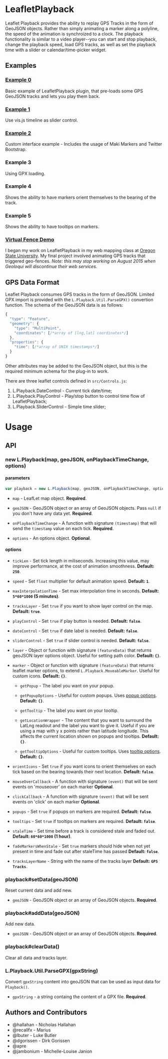 # LeafletPlayback

Leaflet Playback provides the ability to replay GPS Tracks in the form of GeoJSON objects. Rather than simply animating a marker along a polyline, the speed of the animation is synchroized to a clock. The playback functionality is similar to a video player--you can start and stop playback, change the playback speed, load GPS tracks, as well as set the playback time with a slider or calendar/time-picker widget.

## Examples

### [Example 0](http://leafletplayback.theoutpost.io/examples/example_0.html)

Basic example of LeafletPlayback plugin, that pre-loads some GPS GeoJSON tracks and lets you play them back.

### [Example 1](http://leafletplayback.theoutpost.io/examples/example_1.html)

Use vis.js timeline as slider control.

### [Example 2](http://leafletplayback.theoutpost.io/examples/example_2.html)

Custom interface example - Includes the usage of Maki Markers and Twitter Bootstrap.

### Example 3

Using GPX loading.

### Example 4

Shows the ability to have markers orient themselves to the bearing of the track.

### Example 5

Shows the ability to have tooltips on markers.

### [Virtual Fence Demo](http://virtualfence.theoutpost.io/)
I began my work on LeafletPlayback in my web mapping class at [Oregon State University](http://cartography.oregonstate.edu/). My final project involved animating GPS tracks that triggered geo-fences. _Note: this may stop working on August 2015 when Geoloqui will discontinue their web services._

## GPS Data Format

Leaflet Playback consumes GPS tracks in the form of GeoJSON. Limited GPX import is provided with the `L.Playback.Util.ParseGPX()` convertion function. The schema of the GeoJSON data is as follows:

```javascript
{
  "type": "Feature",
  "geometry": {
    "type": "MultiPoint",
    "coordinates": [/*array of [lng,lat] coordinates*/]
  },
  "properties": {
    "time": [/*array of UNIX timestamps*/]
  }
}
```

Other attributes may be added to the GeoJSON object, but this is the required minimum schema for the plug-in to work.

There are three leaflet controls defined in `src/Controls.js`:

1. L.Playback.DateControl - Current tick date/time;
2. L.Playback.PlayControl -  Play/stop button to control time flow of LeafletPlayback;
3. L.Playback.SliderControl - Simple time slider;

# Usage

## API

### new L.Playback(map, geoJSON, onPlaybackTimeChange, options)

#### parameters

```javascript
var playback = new L.Playback(map, geoJSON, onPlaybackTimeChange, options);
```

* `map` - LeafLet map object. **Required**.

* `geoJSON` - GeoJSON object or an array of GeoJSON objects. Pass `null` if you don't have any data yet. **Required**.

* `onPlaybackTimeChange` - A function with signature `(timestamp)` that will send the `timestamp` value on each tick. **Required**.

* `options` - An options object. **Optional**.

#### options

* `tickLen` - Set tick length in miliseconds. Increasing this value, may improve performance, at the cost of animation smoothness. **Default: `250`**.

* `speed` - Set `float` multiplier for default animation speed. **Default: `1`**.

* `maxInterpolationTime` - Set max interpolation time in seconds. **Default: `5*60*1000` (5 minutes)**.

* `tracksLayer` - Set `true` if you want to show layer control on the map. **Default: `true`**.

* `playControl` - Set `true` if play button is needed. **Default: `false`**.

* `dateControl` - Set `true` if date label is needed. **Default: `false`**.

* `sliderControl` - Set `true` if slider control is needed. **Default: `false`**.

* `layer` - Object or function with signature `(featureData)` that returns geoJSON layer options object. Useful for setting path color. **Default: `{}`**.

* `marker` - Object or function with signature `(featureData)` that returns leaflet marker options, to extend `L.Playback.MoveableMarker`. Useful for custom icons. **Default: `{}`**.

  * `getPopup` - The label you want on your popup.

  * `getPopupOptions` - Useful for custom popups. Uses [popup options](https://leafletjs.com/reference-1.6.0.html#popup). **Default: `{}`**.

  * `getTooltip` - The label you want on your tooltip.

  * `getLocationWrapper` - The content that you want to surround the LatLng readout and the label you want to give it. Useful if you are using a map with y x points rather than latitude longitude. This affects the current location shown on popups and tooltips. **Default: `{}`**.

  * `getTooltipOptions` - Useful for custom tooltips. Uses [tooltip options](https://leafletjs.com/reference-1.6.0.html#tooltip). **Default: `{}`**.

* `orientIcons` - Set `true` if you want icons to orient themselves on each tick based on the bearing towards their next location. **Default: `false`**.

* `mouseOverCallback` - A function with signature `(event)` that will be sent events on 'mouseover' on each marker **Optional**.

* `clickCallback` - A function with signature `(event)` that will be sent events on 'click' on each marker **Optional**.

* `popups` - Set `true` if popups on markers are required. **Default: `false`**.

* `tooltips` - Set `true` if tooltips on markers are required. **Default: `false`**.

* `staleTime` - Set time before a track is considered stale and faded out. **Default: `60*60*1000` (1 hour)**.

* `fadeMarkersWhenStale` - Set `true` markers should hide when not yet present in time and fade out after staleTime has passed **Default: `false`**.

* `tracksLayerName` - String with the name of the tracks layer  **Default: `GPS Tracks`**.

### playback#setData(geoJSON)

Reset current data and add new.

* `geoJSON` - GeoJSON object or an array of GeoJSON objects. **Required**.

### playback#addData(geoJSON)

Add new data.

* `geoJSON` - GeoJSON object or an array of GeoJSON objects. **Required**.

### playback#clearData()

Clear all data and tracks layer.

### L.Playback.Util.ParseGPX(gpxString)
Convert `gpxString` content into geoJSON that can be  used as input data for `Playback()`.
* `gpxString` - a string containg the content of a GPX file. **Required**.


## Authors and Contributors

* @hallahan - Nicholas Hallahan
* @recallfx - Marius
* @lbuter - Luke Butler
* @dgorissen - Dirk Gorissen
* @apre
* @jambonium - Michelle-Louise Janion
